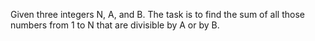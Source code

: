Given three integers N, A, and B. The task is to find the sum of all those numbers from 1 to N that are divisible by A or by B.